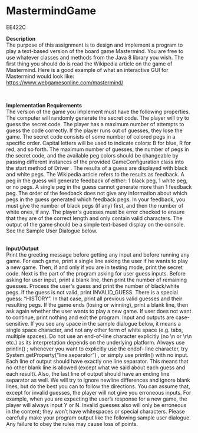 # MastermindGame
EE422C


<b>Description</b><br>
The purpose of this assignment is to design and implement a program to play a text-based
version of the board game Mastermind. You are free to use whatever classes and methods from
the Java 8 library you wish.
The first thing you should do is read the Wikipedia article on the game of Mastermind.
Here is a good example of what an interactive GUI for Mastermind would look like: https://www.webgamesonline.com/mastermind/

<br>

<b>Implementation Requirements</b><br>
The version of the game you implement must have the following properties.
The computer will randomly generate the secret code.
The player will try to guess the secret code.
The player has a maximum number of attempts to guess the code correctly. If the player
runs out of guesses, they lose the game.
The secret code consists of some number of colored pegs in a specific order.
Capital letters will be used to indicate colors: B for blue, R for red, and so forth.
The maximum number of guesses, the number of pegs in the secret code, and the available
peg colors should be changeable by passing different instances of the provided
GameConfiguration class into the start method of Driver .
The results of a guess are displayed with black and white pegs. The Wikipedia article refers to
the results as feedback.
A peg in the guess will generate feedback of either: 1 black peg, 1 white peg, or no pegs. A
single peg in the guess cannot generate more than 1 feedback peg.
The order of the feedback does not give any information about which pegs in the guess
generated which feedback pegs. In your feedback, you must give the number of black pegs
(if any) first, and then the number of white ones, if any.
The player's guesses must be error checked to ensure that they are of the correct length and
only contain valid characters. The output of the game should be a simple text-based display
on the console. See the Sample User Dialogue below.

<br>
<b>Input/Output</b><br>
Print the greeting message before getting any input and before running any game. For each
game, print a single line asking the user if he wants to play a new game. Then, if and only if you
are in testing mode, print the secret code.
Next is the part of the program asking for user guess inputs. Before asking for user input, print a
blank line, then print the number of remaining guesses. Process the user's guess and print the
number of black/white pegs. If the guess is not valid, print INVALID_GUESS. There is a special
guess: “HISTORY”. In that case, print all previous valid guesses and their resulting pegs. If the
game ends (losing or winning), print a blank line, then ask again whether the user wants to play a
new game. If user does not want to continue, print nothing and exit the program.
Input and outputs are case-sensitive. If you see any space in the sample dialogue below, it
means a single space character, and not any other form of white space (e.g. tabs, multiple
spaces).
Do not use an end-of-line character explicitly (no \n or \r\n etc.) as its interpretation depends
on the underlying platform. Always use println() ; whenever you want to explicitly use the endof-
line character, try System.getProperty(“line.separator”) , or simply use println() with
no input.
Each line of output should have exactly one line separator. This means that no other blank line is
allowed (except what we said about each guess and each result). Also, the last line of output
should have an ending line separator as well. We will try to ignore newline differences and
ignore blank lines, but do the best you can to follow the directions.
You can assume that, except for invalid guesses, the player will not give you erroneous inputs. For
example, when you are expecting the user’s response for a new game, the player will always input
Y or N. Invalid guesses also will only be erroneous in the content; they won’t have whitespaces or
special characters.
Please carefully make your program output like the following sample user dialogue. Any failure to
obey the rules may cause loss of points.
